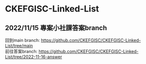# CKEFGISC-Linked-List
## 2022/11/15 專案小社課答案branch
回到main branch: https://github.com/CKEFGISC/CKEFGISC-Linked-List/tree/main <br>
前往答案branch: https://github.com/CKEFGISC/CKEFGISC-Linked-List/tree/2022-11-16-answer <br>
